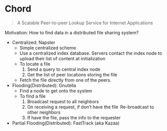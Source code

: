 # Chord
> A Scalable Peer-to-peer Lookup Service for Internet Applications

Motivation: How to find data in a distributed file sharing system?

- Centralized: Napster
    + Simple centralized scheme
    + Use a centralized index database. Servers contact the index node to
      upload their list of content at initialization
    + To locate a file
        1. Send a query to central index node
        1. Get the list of peer locations storing the file
    + Fetch the file directly from one of the peers.
- Flooding(Distributed): Gnutella
    + Find a node to get onto the system
    + To find a file
        1. Broadcast request to all neighbors
        1. On receiving a request, if don’t have the file  Re-broadcast to
           other neighbors
        1. If have the file, pass the info to the requester
- Partial Flooding(Distributed): FastTrack (aka Kazaa)
